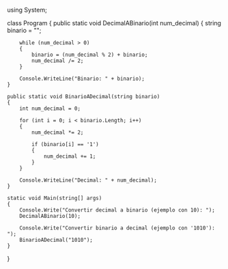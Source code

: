 using System;

class Program
{
    public static void DecimalABinario(int num_decimal)
    {
        string binario = "";

        while (num_decimal > 0)
        {
            binario = (num_decimal % 2) + binario;
            num_decimal /= 2;
        }

        Console.WriteLine("Binario: " + binario);
    }

    public static void BinarioADecimal(string binario)
    {
        int num_decimal = 0;

        for (int i = 0; i < binario.Length; i++)
        {
            num_decimal *= 2;

            if (binario[i] == '1')
            {
                num_decimal += 1;
            }
        }

        Console.WriteLine("Decimal: " + num_decimal);
    }

    static void Main(string[] args)
    {
        Console.Write("Convertir decimal a binario (ejemplo con 10): ");
        DecimalABinario(10);

        Console.Write("Convertir binario a decimal (ejemplo con '1010'): ");
        BinarioADecimal("1010"); 
    }
}

